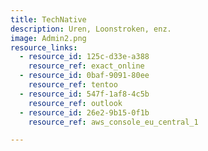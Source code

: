```yaml
---
title: TechNative
description: Uren, Loonstroken, enz.
image: Admin2.png
resource_links:
  - resource_id: 125c-d33e-a388
    resource_ref: exact_online
  - resource_id: 0baf-9091-80ee
    resource_ref: tentoo
  - resource_id: 547f-1af8-4c5b
    resource_ref: outlook
  - resource_id: 26e2-9b15-0f1b
    resource_ref: aws_console_eu_central_1

---
```










